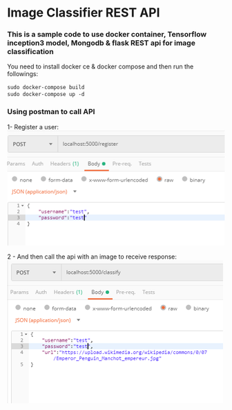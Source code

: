 # Image Classifier REST API
### This is a sample code to use docker container, Tensorflow inception3 model, Mongodb & flask REST api for image classification

You need to install docker ce & docker compose and then run the followings:


```
sudo docker-compose build
sudo docker-compose up -d
```
### Using postman to call API
1- Register a user:
![](https://github.com/amir-rafieian/image_classifier_docker_rest_api/blob/master/register.PNG)

2 - And then call the api with an image to receive response:
![](https://github.com/amir-rafieian/image_classifier_docker_rest_api/blob/master/classify.PNG)